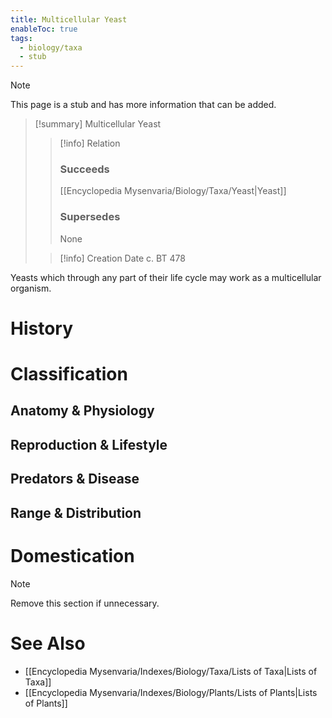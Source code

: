 ```yaml
---
title: Multicellular Yeast
enableToc: true
tags:
  - biology/taxa
  - stub
---
```


> [!note]
> This page is a stub and has more information that can be added.

> [!summary] Multicellular Yeast
> > [!info] Relation
> > ### Succeeds
> > [[Encyclopedia Mysenvaria/Biology/Taxa/Yeast|Yeast]]
> > ### Supersedes
> > None
>
> > [!info] Creation Date
> > c. BT 478

Yeasts which through any part of their life cycle may work as a multicellular organism.
# History

# Classification
## Anatomy & Physiology

## Reproduction & Lifestyle

## Predators & Disease

## Range & Distribution

# Domestication

> [!note]
> Remove this section if unnecessary.
# See Also
- [[Encyclopedia Mysenvaria/Indexes/Biology/Taxa/Lists of Taxa|Lists of Taxa]]
- [[Encyclopedia Mysenvaria/Indexes/Biology/Plants/Lists of Plants|Lists of Plants]]